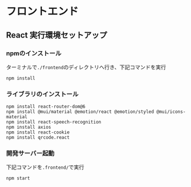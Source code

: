 # フロントエンド

## React 実行環境セットアップ

### npmのインストール

ターミナルで`./frontend`のディレクトリへ行き、下記コマンドを実行
```
npm install
```

### ライブラリのインストール

```
npm install react-router-dom@6
npm install @mui/material @emotion/react @emotion/styled @mui/icons-material
npm install react-speech-recognition
npm install axios
npm install react-cookie
npm install qrcode.react
```

### 開発サーバー起動

下記コマンドを`.frontend/`で実行

```
npm start
```
